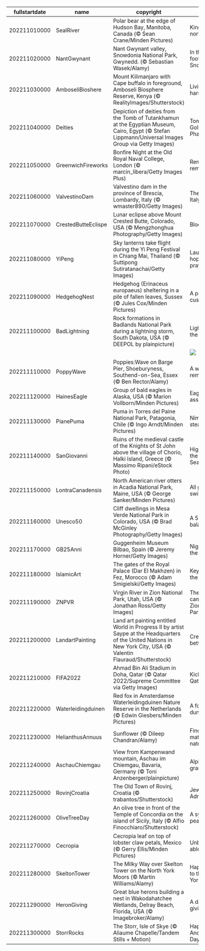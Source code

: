 |fullstartdate|name|copyright|title|image|
|--|--|--|--|--|
202211010000|SealRiver|Polar bear at the edge of Hudson Bay, Manitoba, Canada (© Sean Crane/Minden Pictures)|Kings of the north|![](/en-GB/2022/11/202211010000SealRiver.jpg)|
202211020000|NantGwynant|Nant Gwynant valley, Snowdonia National Park, Gwynedd. (© Sebastian Wasek/Alamy)|In the foothills of Snowdon|![](/en-GB/2022/11/202211020000NantGwynant.jpg)|
202211030000|AmboseliBioshere|Mount Kilimanjaro with Cape buffalo in foreground, Amboseli Biosphere Reserve, Kenya (© RealityImages/Shutterstock)|Living in harmony|![](/en-GB/2022/11/202211030000AmboseliBioshere.jpg)|
202211040000|Deities|Depiction of deities from the Tomb of Tutankhamun at the Egyptian Museum, Cairo, Egypt (© Stefan Lippmann/Universal Images Group via Getty Images)|Tomb of the Golden Pharaoh|![](/en-GB/2022/11/202211040000Deities.jpg)|
202211050000|GreenwichFireworks|Bonfire Night at the Old Royal Naval College, London (© marcin_libera/Getty Images Plus)|Remember, remember…|![](/en-GB/2022/11/202211050000GreenwichFireworks.jpg)|
202211060000|ValvestinoDam|Valvestino dam in the province of Brescia, Lombardy, Italy (© wmaster890/Getty Images)|The fjords of Italy|![](/en-GB/2022/11/202211060000ValvestinoDam.jpg)|
202211070000|CrestedButteEclispe|Lunar eclipse above Mount Crested Butte, Colorado, USA (© Mengzhonghua Photography/Getty Images)|Blood moon|![](/en-GB/2022/11/202211070000CrestedButteEclispe.jpg)|
202211080000|YiPeng|Sky lanterns take flight during the Yi Peng Festival in Chiang Mai, Thailand (© Suttipong Sutiratanachai/Getty Images)|Launching hopes and prayers|![](/en-GB/2022/11/202211080000YiPeng.jpg)|
202211090000|HedgehogNest|Hedgehog (Erinaceus europaeus) sheltering in a pile of fallen leaves, Sussex (© Jules Cox/Minden Pictures)|A prickly customer|![](/en-GB/2022/11/202211090000HedgehogNest.jpg)|
202211100000|BadLightning|Rock formations in Badlands National Park during a lightning storm, South Dakota, USA (© DEEPOL by plainpicture)|Lighting up the Badlands|![](/en-GB/2022/11/202211100000BadLightning.jpg)|
||||![](/en-GB/2022/11/.jpg)|
202211110000|PoppyWave|Poppies:Wave on Barge Pier, Shoeburyness, Southend-on-Sea, Essex (© Ben Rector/Alamy)|A wave of remembrance|![](/en-GB/2022/11/202211110000PoppyWave.jpg)|
202211120000|HainesEagle|Group of bald eagles in Alaska, USA (© Marion Vollborn/Minden Pictures)|Eagles assemble!|![](/en-GB/2022/11/202211120000HainesEagle.jpg)|
202211130000|PianePuma|Puma in Torres del Paine National Park, Patagonia, Chile (© Ingo Arndt/Minden Pictures)|Nimble and stealthy|![](/en-GB/2022/11/202211130000PianePuma.jpg)|
202211140000|SanGiovanni|Ruins of the medieval castle of the Knights of St John above the village of Chorio, Halki Island, Greece (© Massimo Ripani/eStock Photo)|High above the Aegean Sea|![](/en-GB/2022/11/202211140000SanGiovanni.jpg)|
202211150000|LontraCanadensis|North American river otters in Acadia National Park, Maine, USA (© George Sanker/Minden Pictures)|All going swimmingly|![](/en-GB/2022/11/202211150000LontraCanadensis.jpg)|
202211160000|Unesco50|Cliff dwellings in Mesa Verde National Park in Colorado, USA (© Brad McGinley Photography/Getty Images)|A 50-year balancing act|![](/en-GB/2022/11/202211160000Unesco50.jpg)|
202211170000|GB25Anni|Guggenheim Museum Bilbao, Spain (© Jeremy Horner/Getty Images)|Night outside the museum|![](/en-GB/2022/11/202211170000GB25Anni.jpg)|
202211180000|IslamicArt|The gates of the Royal Palace (Dar El Makhzen) in Fez, Morocco (© Adam Smigielski/Getty Images)|Keyholes to the kingdom|![](/en-GB/2022/11/202211180000IslamicArt.jpg)|
202211190000|ZNPVR|Virgin River in Zion National Park, Utah, USA (© Jonathan Ross/Getty Images)|The cliffs and canyons of Zion National Park|![](/en-GB/2022/11/202211190000ZNPVR.jpg)|
202211200000|LandartPainting|Land art painting entitled World in Progress II by artist Saype at the Headquarters of the United Nations in New York City, USA (© Valentin Flauraud/Shutterstock)|Creating a better world|![](/en-GB/2022/11/202211200000LandartPainting.jpg)|
202211210000|FIFA2022|Ahmad Bin Ali Stadium in Doha, Qatar (© Qatar 2022/Supreme Committee via Getty Images)|Kick-off in Qatar|![](/en-GB/2022/11/202211210000FIFA2022.jpg)|
202211220000|Waterleidingduinen|Red fox in Amsterdamse Waterleidingduinen Nature Reserve in the Netherlands (© Edwin Giesbers/Minden Pictures)|A fox in the dunes|![](/en-GB/2022/11/202211220000Waterleidingduinen.jpg)|
202211230000|HelianthusAnnuus|Sunflower (© Dileep Chandran/Alamy)|Finding maths in nature|![](/en-GB/2022/11/202211230000HelianthusAnnuus.jpg)|
202211240000|AschauChiemgau|View from Kampenwand mountain, Aschau im Chiemgau, Bavaria, Germany (© Toni Anzenberger/plainpicture)|Alpine grandeur|![](/en-GB/2022/11/202211240000AschauChiemgau.jpg)|
202211250000|RovinjCroatia|The Old Town of Rovinj, Croatia (© trabantos/Shutterstock)|Jewel of the Adriatic|![](/en-GB/2022/11/202211250000RovinjCroatia.jpg)|
202211260000|OliveTreeDay|An olive tree in front of the Temple of Concordia on the island of Sicily, Italy (© Alfio Finocchiaro/Shutterstock)|A symbol of peace|![](/en-GB/2022/11/202211260000OliveTreeDay.jpg)|
202211270000|Cecropia|Cecropia leaf on top of lobster claw petals, Mexico (© Gerry Ellis/Minden Pictures)|Unbe-leaf-able|![](/en-GB/2022/11/202211270000Cecropia.jpg)|
202211280000|SkeltonTower|The Milky Way over Skelton Tower on the North York Moors (© Martin Williams/Alamy)|Happy 70th to the North York Moors|![](/en-GB/2022/11/202211280000SkeltonTower.jpg)|
202211290000|HeronGiving|Great blue herons building a nest in Wakodahatchee Wetlands, Delray Beach, Florida, USA (© Imagebroker/Alamy)|A day for giving|![](/en-GB/2022/11/202211290000HeronGiving.jpg)|
202211300000|StorrRocks|The Storr, Isle of Skye (© Aliaume Chapelle/Tandem Stills + Motion)|Happy St Andrew's Day!|![](/en-GB/2022/11/202211300000StorrRocks.jpg)|
